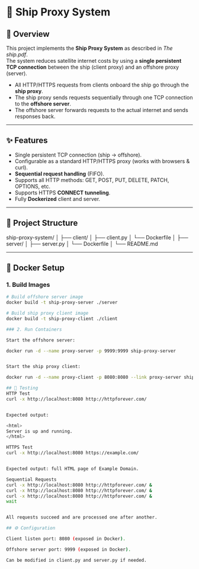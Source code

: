 # 🚢 Ship Proxy System

## 📖 Overview
This project implements the **Ship Proxy System** as described in *The ship.pdf*.  
The system reduces satellite internet costs by using a **single persistent TCP connection** between the ship (client proxy) and an offshore proxy (server).

- All HTTP/HTTPS requests from clients onboard the ship go through the **ship proxy**.  
- The ship proxy sends requests sequentially through one TCP connection to the **offshore server**.  
- The offshore server forwards requests to the actual internet and sends responses back.  

---

## ✨ Features
- Single persistent TCP connection (ship → offshore).  
- Configurable as a standard HTTP/HTTPS proxy (works with browsers & curl).  
- **Sequential request handling** (FIFO).  
- Supports all HTTP methods: GET, POST, PUT, DELETE, PATCH, OPTIONS, etc.  
- Supports HTTPS **CONNECT tunneling**.  
- Fully **Dockerized** client and server.  

---

## 📂 Project Structure
ship-proxy-system/
│
├── client/
│ ├── client.py
│ └── Dockerfile
│
├── server/
│ ├── server.py
│ └── Dockerfile
│
└── README.md


---

## 🐳 Docker Setup

### 1. Build Images
```bash
# Build offshore server image
docker build -t ship-proxy-server ./server

# Build ship proxy client image
docker build -t ship-proxy-client ./client

### 2. Run Containers

Start the offshore server:

docker run -d --name proxy-server -p 9999:9999 ship-proxy-server


Start the ship proxy client:

docker run -d --name proxy-client -p 8080:8080 --link proxy-server ship-proxy-client

## 🧪 Testing
HTTP Test
curl -x http://localhost:8080 http://httpforever.com/


Expected output:

<html>
Server is up and running.
</html>

HTTPS Test
curl -x http://localhost:8080 https://example.com/


Expected output: full HTML page of Example Domain.

Sequential Requests
curl -x http://localhost:8080 http://httpforever.com/ &
curl -x http://localhost:8080 http://httpforever.com/ &
curl -x http://localhost:8080 http://httpforever.com/ &
wait


All requests succeed and are processed one after another.

## ⚙️ Configuration

Client listen port: 8080 (exposed in Docker).

Offshore server port: 9999 (exposed in Docker).

Can be modified in client.py and server.py if needed.

